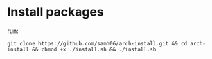 # Install packages
run: <br />
```
git clone https://github.com/samh06/arch-install.git && cd arch-install && chmod +x ./install.sh && ./install.sh
```
